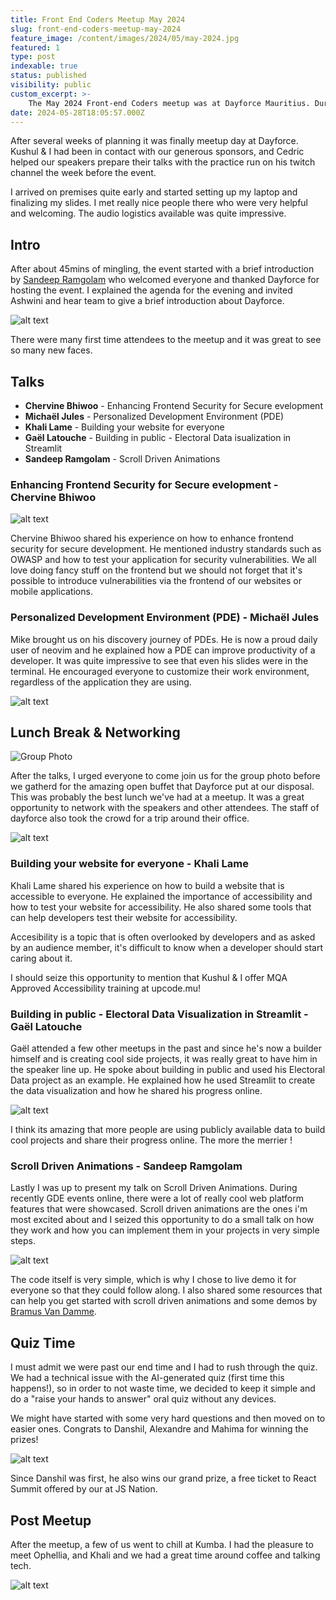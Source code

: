 ```yaml
---
title: Front End Coders Meetup May 2024
slug: front-end-coders-meetup-may-2024
feature_image: /content/images/2024/05/may-2024.jpg
featured: 1     
type: post
indexable: true
status: published
visibility: public
custom_excerpt: >-
    The May 2024 Front-end Coders meetup was at Dayforce Mauritius. During this event, we discussed Development Environments, Security in frontend, Building in Public, Accesibility and Scroll Driven Animations.
date: 2024-05-28T18:05:57.000Z
---
```


After several weeks of planning it was finally meetup day at Dayforce. Kushul & I had been in contact with our generous sponsors, and Cedric helped our speakers prepare their talks with the practice run on his twitch channel the week before the event. 

I arrived on premises quite early and started setting up my laptop and finalizing my slides. I met really nice people there who were very helpful and welcoming. The audio logistics available was quite impressive.

## Intro

After about 45mins of mingling, the event started with a brief introduction by [Sandeep Ramgolam](https://twitter.com/__sun__) who welcomed everyone and thanked Dayforce for hosting the event. I explained the agenda for the evening and invited Ashwini and hear team to give a brief introduction about Dayforce.

![alt text](/content/images/2024/05/image-8.png)

There were many first time attendees to the meetup and it was great to see so many new faces. 

## Talks
- **Chervine Bhiwoo** - Enhancing Frontend Security for Secure evelopment
- **Michaël Jules** - Personalized Development Environment (PDE)
- **Khali Lame** - Building your website for everyone
- **Gaël Latouche** - Building in public - Electoral Data isualization in Streamlit
- **Sandeep Ramgolam** - Scroll Driven Animations

### Enhancing Frontend Security for Secure evelopment - Chervine Bhiwoo

![alt text](/content/images/2024/05/image-5.png)

Chervine Bhiwoo shared his experience on how to enhance frontend security for secure development. He mentioned industry standards such as OWASP and how to test your application for security vulnerabilities. We all love doing fancy stuff on the frontend but we should not forget that it's possible to introduce vulnerabilities via the frontend of our websites or mobile applications.

### Personalized Development Environment (PDE) - Michaël Jules

Mike brought us on his discovery journey of PDEs. He is now a proud daily user of neovim and he explained how a PDE can improve productivity of a developer. It was quite impressive to see that even his slides were in the terminal. He encouraged everyone to customize their work environment, regardless of the application they are using.

![alt text](/content/images/2024/05/image-1.png)

## Lunch Break & Networking

![Group Photo](/content/images/2024/05/image.png)

After the talks, I urged everyone to come join us for the group photo before we gatherd for the amazing open buffet that Dayforce put at our disposal. This was probably the best lunch we've had at a meetup. It was a great opportunity to network with the speakers and other attendees. The staff of dayforce also took the crowd for a trip around their office. 

![alt text](/content/images/2024/05/image-4.png)

### Building your website for everyone - Khali Lame

Khali Lame shared his experience on how to build a website that is accessible to everyone. He explained the importance of accessibility and how to test your website for accessibility. He also shared some tools that can help developers test their website for accessibility. 

Accesibility is a topic that is often overlooked by developers and as asked by an audience member, it's difficult to know when a developer should start caring about it. 

I should seize this opportunity to mention that Kushul & I offer MQA Approved Accessibility training at upcode.mu!

### Building in public - Electoral Data Visualization in Streamlit - Gaël Latouche

Gaël attended a few other meetups in the past and since he's now a builder himself and is creating cool side projects, it was really great to have him in the speaker line up. He spoke about building in public and used his Electoral Data project as an example. He explained how he used Streamlit to create the data visualization and how he shared his progress online.

![alt text](/content/images/2024/05/gael-may-meetup-2024.png)

I think its amazing that more people are using publicly available data to build cool projects and share their progress online. The more the merrier !


### Scroll Driven Animations - Sandeep Ramgolam

Lastly I was up to present my talk on Scroll Driven Animations. During recently GDE events online, there were a lot of really cool web platform features that were showcased. Scroll driven animations are the ones i'm most excited about and I seized this opportunity to do a small talk on how they work and how you can implement them in your projects in very simple steps. 

![alt text](/content/images/2024/05/image-7.png)

The code itself is very simple, which is why I chose to live demo it for everyone so that they could follow along. I also shared some resources that can help you get started with scroll driven animations and some demos by [Bramus Van Damme](https://www.bram.us/).

## Quiz Time

I must admit we were past our end time and I had to rush through the quiz. We had a technical issue with the AI-generated quiz (first time this happens!), so in order to not waste time, we decided to keep it simple and do a "raise your hands to answer" oral quiz without any devices. 

We might have started with some very hard questions and then moved on to easier ones.
Congrats to Danshil, Alexandre and Mahima for winning the prizes!

![alt text](/content/images/2024/05/image-2.png)

Since Danshil was first, he also wins our grand prize, a free ticket to React Summit offered by our at JS Nation.

## Post Meetup

After the meetup, a few of us went to chill at Kumba. I had the pleasure to meet Ophellia, and Khali and we had a great time around coffee and talking tech.

![alt text](/content/images/2024/05/image-3.png)